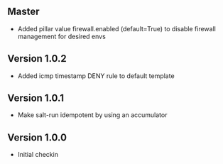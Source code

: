 ## Master

* Added pillar value firewall.enabled (default=True) to disable firewall management for desired envs

## Version 1.0.2

* Added icmp timestamp DENY rule to default template

## Version 1.0.1

* Make salt-run idempotent by using an accumulator

## Version 1.0.0

* Initial checkin

